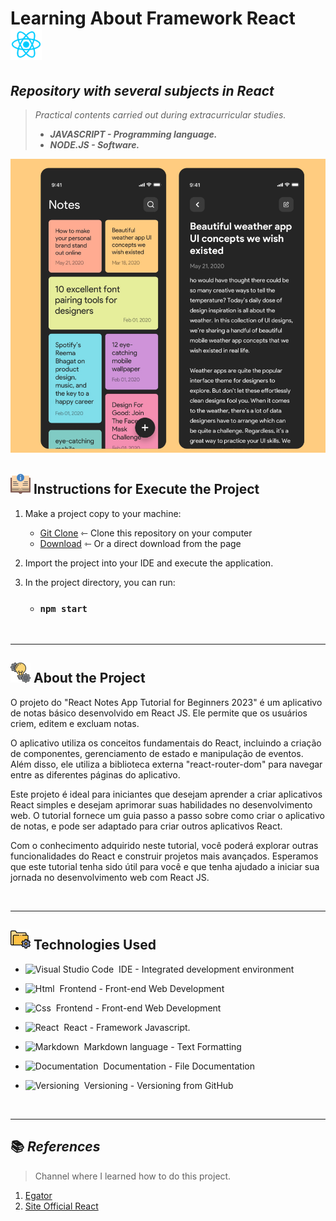 # Learning About Framework React <img width="50px" src="icon/react.png">

## _Repository with several subjects in React_

> _Practical contents carried out during extracurricular studies._
>
> - **_JAVASCRIPT - Programming language._**
> - **_NODE.JS - Software._**

![EGATOR](icon/notes.png)

## ![](icon/instrucoes.png) Instructions for Execute the Project 

1. Make a project copy to your machine: 
    - [Git Clone](https://github.com/ArthurEstevan/Egator_Project_React_Note_2023) ⇽ Clone this repository on your computer
    - [Download](https://github.com/ArthurEstevan/Egator_Project_React_Note_2023/archive/refs/heads/main.zip) ⇽ Or a direct download from the page 

2. Import the project into your IDE and execute the application.

3. In the project directory, you can run:
    - ### `npm start`
<br>
    
---

## ![](icon/icon_conceito.png) About the Project

O projeto do "React Notes App Tutorial for Beginners 2023" é um aplicativo de notas básico desenvolvido em React JS. Ele permite que os usuários criem, editem e excluam notas.

O aplicativo utiliza os conceitos fundamentais do React, incluindo a criação de componentes, gerenciamento de estado e manipulação de eventos. Além disso, ele utiliza a biblioteca externa "react-router-dom" para navegar entre as diferentes páginas do aplicativo.

Este projeto é ideal para iniciantes que desejam aprender a criar aplicativos React simples e desejam aprimorar suas habilidades no desenvolvimento web. O tutorial fornece um guia passo a passo sobre como criar o aplicativo de notas, e pode ser adaptado para criar outros aplicativos React.

Com o conhecimento adquirido neste tutorial, você poderá explorar outras funcionalidades do React e construir projetos mais avançados. Esperamos que este tutorial tenha sido útil para você e que tenha ajudado a iniciar sua jornada no desenvolvimento web com React JS.

<br>

---

## ![](icon/configuracoes.png) Technologies Used

- ![Visual Studio Code](https://img.shields.io/badge/Visual%20Studio%20Code-black?style=for-the-badge&logo=visual-studio-code&logoColor=007ACC)&nbsp; IDE - Integrated development environment

- ![Html](https://img.shields.io/badge/Html-black?style=for-the-badge&logo=html5&logoColor=#E34F26)&nbsp; Frontend - Front-end Web Development 

- ![Css](https://img.shields.io/badge/Css-black?style=for-the-badge&logo=css3&logoColor=#E34F26)&nbsp; Frontend - Front-end Web Development 

- ![React](https://img.shields.io/badge/React-black?style=for-the-badge&logo=react&logoColor=#E34F26)&nbsp; React - Framework Javascript.

- ![Markdown](https://img.shields.io/badge/Markdown-black?style=for-the-badge&logo=markdown&logoColor=#000000)&nbsp; Markdown language - Text Formatting 

- ![Documentation](https://img.shields.io/badge/Documentation-black?style=for-the-badge&logo=academia&logoColor=#41454A)&nbsp; Documentation - File Documentation

- ![Versioning](https://img.shields.io/badge/Versioning-black?style=for-the-badge&logo=git&logoColor=#F05032)&nbsp; Versioning - Versioning from GitHub

<br>

---

## 📚 _References_ 

> Channel where I learned how to do this project.

1. [Egator](https://www.youtube.com/@EGATORTUTORIALS)
2. [Site Official React](https://react.dev)